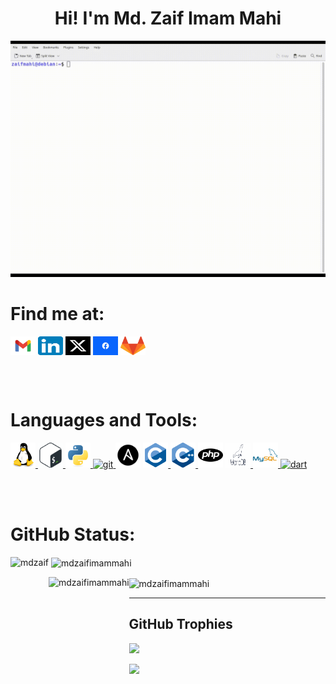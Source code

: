 <h1 align="center"> Hi! I'm Md. Zaif Imam Mahi </h1>

![](https://github.com/mdzaif/mdzaif/blob/main/about1.gif)
# Find me at:
<p align="left">
<a href="mailto:mdizaif@gmail.com" target="blank"><img align="center" src="https://github.com/mdzaif/mdzaif/blob/main/gmail.svg" alt="mdzaifimammahi" height="30" width="40" /></a>
<a href="https://www.linkedin.com/in/md-zaif-imam-mahi-70aa84241/" target="blank"><img align="center" src="https://github.com/mdzaif/mdzaif/blob/main/linkedin.svg" alt="mdzaifimammahi" height="30" width="40" /></a>
<a href="https://twitter.com/mdzaifimamamahi" target="blank"><img align="center" src="https://github.com/mdzaif/mdzaif/blob/main/twitter.svg" height="30" width="40" /></a>
<a href="https://fb.com/mdzaifimammahi" target="blank"><img align="center" src="facebook.svg" alt="mdzaifimammahi" height="30" width="40" /></a> 
<a href="https://gitlab.com/mdzaif" target="blank"><img align="center" src="https://github.com/mdzaif/mdzaif/blob/main/gitlab.svg" alt="mdzaifimammahi" height="30" width="40" /></a>
</p>
<br>
<br>

# Languages and Tools:
<p align="left"> <a href="https://www.linux.org/" target="_blank" rel="noreferrer"> <img src="https://raw.githubusercontent.com/devicons/devicon/master/icons/linux/linux-original.svg" alt="linux" width="40" height="40"/> </a> <a href="https://www.gnu.org/software/bash/" target="_blank" rel="noreferrer"> <img src="https://github.com/mdzaif/mdzaif/blob/main/bash.svg" alt="bash" width="40" height="40"/> </a> 
<a href="https://www.python.org" target="_blank" rel="noreferrer"> <img src="https://raw.githubusercontent.com/devicons/devicon/master/icons/python/python-original.svg" alt="python" width="40" height="40"/> </a>  
<a href="https://git-scm.com/" target="_blank" rel="noreferrer"> <img src="https://www.vectorlogo.zone/logos/git-scm/git-scm-icon.svg" alt="git" width="40" height="40"/> </a> 
<a href="https://www.ansible.com/" target="_blank" rel="noreferrer"> <img src="https://github.com/mdzaif/mdzaif/blob/main/images/ansible.svg" alt="ansible" width="40" height="40"/></a> 
<a href="https://www.cprogramming.com/" target="_blank" rel="noreferrer"> <img src="https://raw.githubusercontent.com/devicons/devicon/master/icons/c/c-original.svg" alt="c" width="40" height="40"/> </a> 
<a href="https://www.w3schools.com/cpp/" target="_blank" rel="noreferrer"> <img src="https://raw.githubusercontent.com/devicons/devicon/master/icons/cplusplus/cplusplus-original.svg" alt="cplusplus" width="40" height="40"/> </a> 
<a href="https://www.php.net/" target="_blank" rel="noreferrer"> <img src="https://github.com/mdzaif/mdzaif/blob/main/images/php.svg" alt="php" width="40" height="40"/></a> 
<a href="https://mariadb.org/" target="_blank" rel="noreferrer"> <img src="https://github.com/mdzaif/mdzaif/blob/main/mariadb.svg" alt="mariadb" width="40" height="40"/> </a> 
<a href="https://www.mysql.com/" target="_blank" rel="noreferrer"> <img src="https://raw.githubusercontent.com/devicons/devicon/master/icons/mysql/mysql-original-wordmark.svg" alt="mysql" width="40" height="40"/> </a>  
<a href="https://dart.dev" target="_blank" rel="noreferrer"> <img src="https://www.vectorlogo.zone/logos/dartlang/dartlang-icon.svg" alt="dart" width="40" height="40"/> </a> </p>
<br>
<br>

# GitHub Status:
<p><img align="left" src="https://github-readme-stats.vercel.app/api/top-langs?username=mdzaif&show_icons=true&locale=en&theme=transparent&layout=compact&card_width=420" height="150" alt="mdzaif" /></p>

<p>&nbsp;<img align="center" src="https://github-readme-stats.vercel.app/api?username=mdzaif&show_icons=true&locale=en&theme=transparent&card_width=100" height="150" alt="mdzaifimammahi" /></p>

<p><img align="left" src="https://github-readme-streak-stats.herokuapp.com/?user=mdzaif&theme=transparent&card_width=500" height="150" alt="mdzaifimammahi" /></p>

<p><img align="center" src="https://github-contributor-stats.vercel.app/api?username=mdzaif&limit=5&theme=transparent&locale=en&card_width=500&combine_all_yearly_contributions=true" height="150" alt="mdzaifimammahi" /></p>




---


## GitHub Trophies
![](https://github-profile-trophy.vercel.app/?username=mdzaif&theme=dark&no-frame=true&no-bg=true&margin-w=4)


[![](https://visitcount.itsvg.in/api?id=mdzaif&icon=0&color=12)](https://visitcount.itsvg.in)
<!-- Proudly created with GPRM ( https://gprm.itsvg.in ) -->
